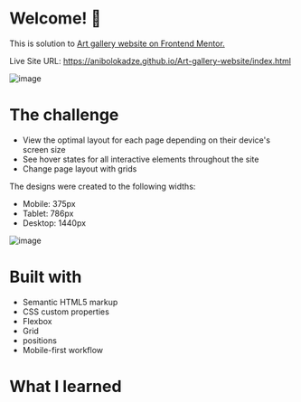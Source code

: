 # Welcome! 👋

This is solution to <a href="https://www.frontendmentor.io/challenges/art-gallery-website-yVdrZlxyA"> Art gallery website on Frontend Mentor.</a>

Live Site URL: https://anibolokadze.github.io/Art-gallery-website/index.html

![image](https://user-images.githubusercontent.com/89190087/194725787-ea822dd6-2395-461f-99d0-40f6b13b257c.png)

# The challenge
- View the optimal layout for each page depending on their device's screen size
- See hover states for all interactive elements throughout the site
- Change page layout with grids

The designs were created to the following widths:

- Mobile: 375px
- Tablet: 786px
- Desktop: 1440px

![image](https://user-images.githubusercontent.com/89190087/194725815-86b5fd27-5425-4d3b-9242-1fa98b51ca7f.png)


# Built with
- Semantic HTML5 markup
- CSS custom properties
- Flexbox
- Grid
- positions
- Mobile-first workflow

# What I learned
